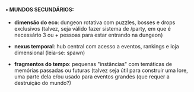 
#### • MUNDOS SECUNDÁRIOS:

- **dimensão do eco**: dungeon rotativa com puzzles, bosses e drops exclusivos (talvez, seja válido fazer sistema de /party, em que é necessário 3 ou + pessoas para estar entrando na dungeon)
    
- **nexus temporal**: hub central com acesso a eventos, rankings e loja dimensional (leia-se: spawn)
    
- **fragmentos do tempo**: pequenas "instâncias" com temáticas de memórias passadas ou futuras (talvez seja útil para construir uma lore, uma parte dela e/ou usado para eventos grandes (que requer a destruição do mundo?)